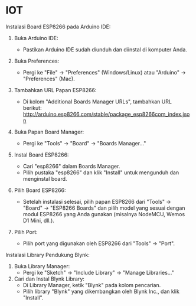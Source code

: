 # IOT
Instalasi Board ESP8266 pada Arduino IDE:

1. Buka Arduino IDE:
   - Pastikan Arduino IDE sudah diunduh dan diinstal di komputer Anda.
2. Buka Preferences:
   - Pergi ke "File" -> "Preferences" (Windows/Linux) atau "Arduino" -> "Preferences" (Mac).
3. Tambahkan URL Papan ESP8266:
   - Di kolom "Additional Boards Manager URLs", tambahkan URL berikut:
     http://arduino.esp8266.com/stable/package_esp8266com_index.json
 
4. Buka Papan Board Manager:
   - Pergi ke "Tools" -> "Board" -> "Boards Manager..."
5. Instal Board ESP8266:
   - Cari "esp8266" dalam Boards Manager.
   - Pilih pustaka "esp8266" dan klik "Install" untuk mengunduh dan menginstal board.
6. Pilih Board ESP8266:
   - Setelah instalasi selesai, pilih papan ESP8266 dari "Tools" -> "Board" -> "ESP8266 Boards" dan pilih model yang sesuai dengan modul ESP8266 yang Anda gunakan (misalnya NodeMCU, Wemos D1 Mini, dll.).
7. Pilih Port:
   - Pilih port yang digunakan oleh ESP8266 dari "Tools" -> "Port".




Instalasi Library Pendukung Blynk:
1. Buka Library Manager:
   - Pergi ke "Sketch" -> "Include Library" -> "Manage Libraries..."
2. Cari dan Instal Blynk Library:
   - Di Library Manager, ketik "Blynk" pada kolom pencarian.
   - Pilih library "Blynk" yang dikembangkan oleh Blynk Inc., dan klik "Install".
